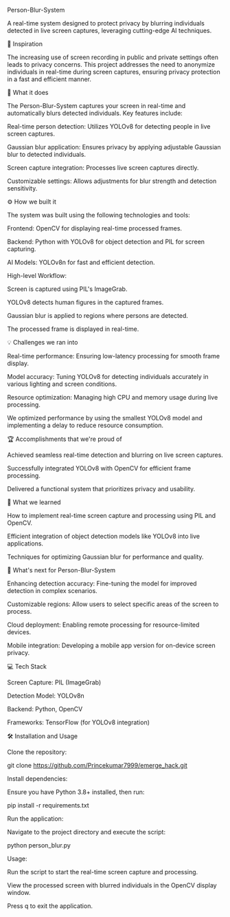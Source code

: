 Person-Blur-System

A real-time system designed to protect privacy by blurring individuals detected in live screen captures, leveraging cutting-edge AI techniques.

🚀 Inspiration

The increasing use of screen recording in public and private settings often leads to privacy concerns. This project addresses the need to anonymize individuals in real-time during screen captures, ensuring privacy protection in a fast and efficient manner.

🧠 What it does

The Person-Blur-System captures your screen in real-time and automatically blurs detected individuals. Key features include:

Real-time person detection: Utilizes YOLOv8 for detecting people in live screen captures.

Gaussian blur application: Ensures privacy by applying adjustable Gaussian blur to detected individuals.

Screen capture integration: Processes live screen captures directly.

Customizable settings: Allows adjustments for blur strength and detection sensitivity.

⚙️ How we built it

The system was built using the following technologies and tools:

Frontend: OpenCV for displaying real-time processed frames.

Backend: Python with YOLOv8 for object detection and PIL for screen capturing.

AI Models: YOLOv8n for fast and efficient detection.

High-level Workflow:

Screen is captured using PIL's ImageGrab.

YOLOv8 detects human figures in the captured frames.

Gaussian blur is applied to regions where persons are detected.

The processed frame is displayed in real-time.

💡 Challenges we ran into

Real-time performance: Ensuring low-latency processing for smooth frame display.

Model accuracy: Tuning YOLOv8 for detecting individuals accurately in various lighting and screen conditions.

Resource optimization: Managing high CPU and memory usage during live processing.

We optimized performance by using the smallest YOLOv8 model and implementing a delay to reduce resource consumption.

🏆 Accomplishments that we're proud of

Achieved seamless real-time detection and blurring on live screen captures.

Successfully integrated YOLOv8 with OpenCV for efficient frame processing.

Delivered a functional system that prioritizes privacy and usability.

🧪 What we learned

How to implement real-time screen capture and processing using PIL and OpenCV.

Efficient integration of object detection models like YOLOv8 into live applications.

Techniques for optimizing Gaussian blur for performance and quality.

🔮 What's next for Person-Blur-System

Enhancing detection accuracy: Fine-tuning the model for improved detection in complex scenarios.

Customizable regions: Allow users to select specific areas of the screen to process.

Cloud deployment: Enabling remote processing for resource-limited devices.

Mobile integration: Developing a mobile app version for on-device screen privacy.

💻 Tech Stack

Screen Capture: PIL (ImageGrab)

Detection Model: YOLOv8n

Backend: Python, OpenCV

Frameworks: TensorFlow (for YOLOv8 integration)

🛠️ Installation and Usage

Clone the repository:

git clone https://github.com/Princekumar7999/emerge_hack.git

Install dependencies:

Ensure you have Python 3.8+ installed, then run:

pip install -r requirements.txt

Run the application:

Navigate to the project directory and execute the script:

python person_blur.py

Usage:

Run the script to start the real-time screen capture and processing.

View the processed screen with blurred individuals in the OpenCV display window.

Press q to exit the application.
